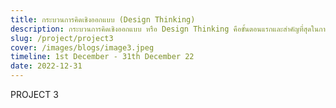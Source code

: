 ```yaml
---
title: กระบวนการคิดเชิงออกแบบ (Design Thinking)
description: กระบวนการคิดเชิงออกแบบ หรือ Design Thinking คือขั้นตอนแรกและสำคัญที่สุดในการออกแบบ UX design
slug: /project/project3
cover: /images/blogs/image3.jpeg
timeline: 1st December - 31th December 22
date: 2022-12-31
---
```


PROJECT 3
